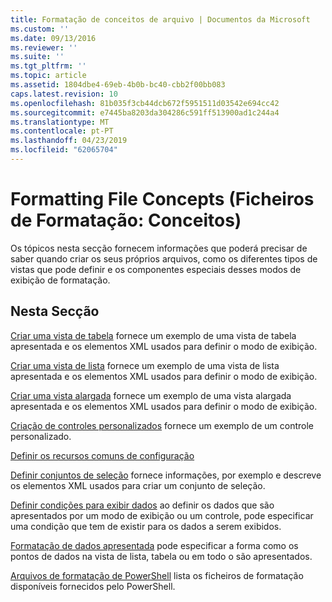 ```yaml
---
title: Formatação de conceitos de arquivo | Documentos da Microsoft
ms.custom: ''
ms.date: 09/13/2016
ms.reviewer: ''
ms.suite: ''
ms.tgt_pltfrm: ''
ms.topic: article
ms.assetid: 1804dbe4-69eb-4b0b-bc40-cbb2f00bb083
caps.latest.revision: 10
ms.openlocfilehash: 81b035f3cb44dcb672f5951511d03542e694cc42
ms.sourcegitcommit: e7445ba8203da304286c591ff513900ad1c244a4
ms.translationtype: MT
ms.contentlocale: pt-PT
ms.lasthandoff: 04/23/2019
ms.locfileid: "62065704"
---
```

# <a name="formatting-file-concepts"></a>Formatting File Concepts (Ficheiros de Formatação: Conceitos)

Os tópicos nesta secção fornecem informações que poderá precisar de saber quando criar os seus próprios arquivos, como os diferentes tipos de vistas que pode definir e os componentes especiais desses modos de exibição de formatação.

## <a name="in-this-section"></a>Nesta Secção

[Criar uma vista de tabela](./creating-a-table-view.md) fornece um exemplo de uma vista de tabela apresentada e os elementos XML usados para definir o modo de exibição.

[Criar uma vista de lista](./creating-a-list-view.md) fornece um exemplo de uma vista de lista apresentada e os elementos XML usados para definir o modo de exibição.

[Criar uma vista alargada](./creating-a-wide-view.md) fornece um exemplo de uma vista alargada apresentada e os elementos XML usados para definir o modo de exibição.

[Criação de controles personalizados](./creating-custom-controls.md) fornece um exemplo de um controle personalizado.

[Definir os recursos comuns de configuração](./defining-common-configuration-features.md)

[Definir conjuntos de seleção](./defining-selection-sets.md) fornece informações, por exemplo e descreve os elementos XML usados para criar um conjunto de seleção.

[Definir condições para exibir dados](./defining-conditions-for-displaying-data.md) ao definir os dados que são apresentados por um modo de exibição ou um controle, pode especificar uma condição que tem de existir para os dados a serem exibidos.

[Formatação de dados apresentada](./formatting-displayed-data.md) pode especificar a forma como os pontos de dados na vista de lista, tabela ou em todo o são apresentados.

[Arquivos de formatação de PowerShell](./powershell-formatting-files.md) lista os ficheiros de formatação disponíveis fornecidos pelo PowerShell.
